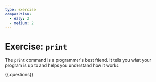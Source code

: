 ```yaml
---
type: exercise
composition:
  - easy: 2
  - medium: 2
---
```


# Exercise: `print`

The `print` command is a programmer's best friend. It tells you what your
program is up to and helps you understand how it works.

{{.questions}}
